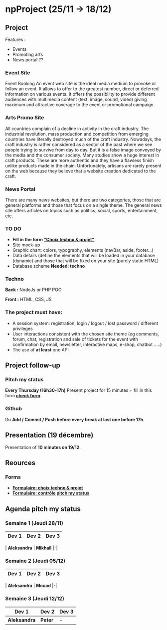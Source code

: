 # npProject (25/11 -> 18/12)

## Project
Features :
- Events
- Promoting arts 
- News portal ??

### Event Site
Event Booking
An event web site is the ideal media medium to provoke or follow an event. It allows to offer to the greatest number, direct or deferred information on various events. It offers the possibility to provide different audiences with multimedia content (text, image, sound, video) giving maximum and attractive coverage to the event or promotional campaign.

### Arts Promo Site
All countries complain of a decline in activity in the craft industry. The industrial revolution, mass production and competition from emerging countries have literally destroyed much of the craft industry. Nowadays, the craft industry is rather considered as a sector of the past where we see people trying to survive from day to day. But it is a false image conveyed by the media and the consumer society. Many studies show a huge interest in craft products. These are more authentic and they have a flawless finish unlike products made in the chain. Unfortunately, artisans are rarely present on the web because they believe that a website creation dedicated to the craft.
### News Portal
There are many news websites, but there are two categories, those that are general platforms and those that focus on a single theme. The general news site offers articles on topics such as politics, social, sports, entertainment, etc.

### TO DO
- **Fill in the form  ["Choix techno & projet"](https://forms.gle/CGVyBaTUZ36XUuEV7)**
- Site mock-up
- Graphic chart: colors, typography, elements (navBar, aside, footer...)
- Data details (define the elements that will be loaded in your database (dynamic) and those that will be fixed on your site (purely static HTML)
- Database scheme 
**Needed: techno**

### Techno
**Back :** NodeJs or PHP POO

**Front :** HTML, CSS, JS

### The project must have:
- A session system: registration, login / logout / lost password / different privileges
- User interactions consistent with the chosen site theme (eg comments, forum, chat, registration and sale of tickets for the event with confirmation by email, newsletter, interactive maps, e-shop, chatbot .....)
- The use of **at least** one API

## Project follow-up
### Pitch my status
**Every Thursday (16h30-17h)**  Present project for 15 minutes + fill in this form [**check form**](https://forms.gle/VuwBn48CqPtNByncA). 

### Github
Do **Add / Commit / Push before every break at last one before 17h.**

## Presentation (19 décembre)
Presentation of **10 minutes on 19/12**. 


## Reources
### Forms
- [**Formulaire: choix techno & projet**](https://forms.gle/CGVyBaTUZ36XUuEV7)
- [**Formulaire:  contrôle pitch my status**](https://forms.gle/VuwBn48CqPtNByncA)

## Agenda pitch my status

### Semaine 1  (Jeudi 28/11)
| Dev 1 | Dev 2 | Dev 3 |
|:--------:| :-------------|:------|

| **Aleksandra** | **Mikhail** |-|


### Semaine 2 (Jeudi 05/12)
| Dev 1 | Dev 2 | Dev 3 |
|:--------:| :-------------|:------|

| **Aleksandra** | **Mouad** |-|


### Semaine 3 (Jeudi 12/12)
| Dev 1 | Dev 2 | Dev 3 |
|:--------:| :-------------|:------|
| **Aleksandra** | **Peter** |-|



